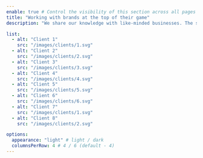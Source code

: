 ```yaml
---
enable: true # Control the visibility of this section across all pages where it is used
title: "Working with brands at the top of their game"
description: "We share our knowledge with like-minded businesses. The sky really is the limit when we put our heads together to achieve lofty goals. See for yourself examples of how we've helped these businesses shoot for the stars."

list:
  - alt: "Client 1"
    src: "/images/clients/1.svg"
  - alt: "Client 2"
    src: "/images/clients/2.svg"
  - alt: "Client 3"
    src: "/images/clients/3.svg"
  - alt: "Client 4"
    src: "/images/clients/4.svg"
  - alt: "Client 5"
    src: "/images/clients/5.svg"
  - alt: "Client 6"
    src: "/images/clients/6.svg"
  - alt: "Client 7"
    src: "/images/clients/1.svg"
  - alt: "Client 8"
    src: "/images/clients/2.svg"

options:
  appearance: "light" # light / dark
  columnsPerRow: 4 # 4 / 6 (default - 4)
---
```

